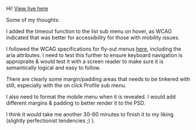 Hi!
[View live here](https://leandrar.github.io/leandra-nav-exercise/)

Some of my thoughts:

I added the timeout function to the list sub menu on hover, as WCAG indicated that was better for accessibility for those with mobility issues.

I followed the WCAG specifications for fly-out menus [here](https://www.w3.org/WAI/tutorials/menus/flyout/), including the aria attributes.  I need to test this further to ensure keyboard navigation is appropraite & would test it with a screen reader to make sure it is semantically logical and easy to follow.

There are clearly some margin/padding areas that needs to be tinkered with still, especially with the on click Profile sub menu.

I also need to format the mobile menu when it is revealed.  I would add different margins & padding to better render it to the PSD.

I think it would take me another 30-60 minutes to finish it to my liking (slightly perfectionist tendencies ;) ).



